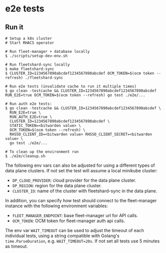 # e2e tests

## Run it

```
# Setup a k8s cluster
# Start RHACS operator

# Run fleet-manager + database locally
$ ./scripts/setup-dev-env.sh

# Run fleetshard-sync locally
$ make fleetshard-sync
$ CLUSTER_ID=1234567890abcdef1234567890abcdef OCM_TOKEN=$(ocm token --refresh) ./fleetshard-sync

# Run e2e tests (invalidate cache to run it multiple times)
$ go clean -testcache && CLUSTER_ID=1234567890abcdef1234567890abcdef RUN_E2E=true OCM_TOKEN=$(ocm token --refresh) go test ./e2e/...

# Run auth e2e tests:
$ go clean -testcache && CLUSTER_ID=1234567890abcdef1234567890abcdef \
  RUN_E2E=true \
  RUN_AUTH_E2E=true \
  CLUSTER_ID=1234567890abcdef1234567890abcdef \
  STATIC_TOKEN=<bitwarden value> \
  OCM_TOKEN=$(ocm token --refresh) \
  RHSSO_CLIENT_ID=<bitwarden value> RHSSO_CLIENT_SECRET=<bitwarden value> \
  go test ./e2e/...

# To clean up the environment run
$ ./e2e/cleanup.sh
```

The following env vars can also be adjusted for using a different types of data plane clusters. If not set the test will assume a local minikube cluster:

- `DP_CLOUD_PROVIDER`: cloud provider for the data plane cluster.
- `DP_REGION`: region for the data plane cluster.
- `CLUSTER_ID`: name of the cluster with fleetshard-sync in the data plane.

In addition, you can specify how test should connect to the fleet-manager instance with the following environment variables:

- `FLEET_MANAGER_ENDPOINT`: base fleet-manager url for API calls.
- `OCM_TOKEN`: OCM token for fleet-manager auth api calls.


The env var `WAIT_TIMEOUT` can be used to adjust the timeout of each individual tests, using a string compatible with Golang's `time.ParseDuration`, e.g. `WAIT_TIMEOUT=20s`. If not set all tests use 5 minutes as timeout.
